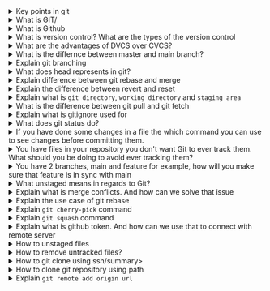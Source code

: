 <details>
<summary>Key points in git</summary>
	1.  What is VCS, and types of VCS (DVCS and CVCS)
	2. What is GIT and GitHub
	3. Basic git and github terminology
	4. Git command with handson
	5. branching,head,rebase,merge,revert,reset,push,pull,fetch,gitignore,git status, git diff, cherry-pick,squash, unstage, git clean
	6. Open source contribution
</details>

<details>
<summary>What is GIT/</summary><b><br>

Git is a version control system that allows you to track changes to files and coordinate work on those files among multiple people.
Git also makes it easy to collaborate with others, as you can share changes and merge the changes made by different people into a single version of a file.
</b>
</details>

<details>
<summary>What is Github</summary><b><br>
GitHub is a web-based platform that provides hosting for version control using Git. It is a subsidiary of Microsoft, 
and it offers all of the distributed version control and source code management (SCM) functionality of Git as well as adding its own features. 
GitHub is a very popular platform for developers to share and collaborate on projects, and it is also used for hosting open-source projects.
</b>
</details>

<details>
<summary>What is version control?  What are the types of the version control</summary><b><br>

Version control is a system that tracks changes to a file or set of files over time so that you can recall specific versions later. 
It allows you to revert files back to a previous state, revert the entire project back to a previous state.

1. Centralised version control system(CVCS): It uses a central server to store all the versions of a project's files.
   Developers "check out" files from the central server, make changes, and then "check in" the updated files. Examples of CVCS include Subversion and Perforce.

2. Distributed version control system(DVCS): It allows developers to "clone" an entire repository, including the entire version history of the project.
   This means that they have a complete local copy of the repository, including all branches and past versions.
   Developers can work independently and then later merge their changes back into the main repository. Examples of DVCS include Git
</b>
</details>

<details>
<summary>What are the advantages of DVCS over CVCS?</summary><b><br>

1. Better collabartion: In a DVCS, every developer has a full copy of the repository, including the entire history of all changes.
   This makes it easier for developers to work together, as they don't have to constantly communicate with a central server to commit their changes or to see the changes made by others.
2. Improve speed: ecause developers have a local copy of the repository, they can commit their changes and perform other version control actions faster,
   as they don't have to communicate with a central server.
3. Greater flexibility: With a DVCS, developers can work offline and commit their changes later when they do have an internet connection.
   They can also choose to share their changes with only a subset of the team(team interested in reviewing or collaborating on this particular feature),
   rather than pushing all of their changes to a central server.
5. Enhanced security: In a DVCS, the repository history is stored on multiple servers and computers, which makes it more resistant to data loss.
   If the central server in a CVCS goes down or the repository becomes corrupted, it can be difficult to recover the lost data.
</b>
</details>

<details>
<summary>What is the differnce between master and main branch?</summary><b><br>

the difference between "main" and "master" branches is primarily in their naming convention and historical usage. 
While "master" has been the traditional default branch name in Git, "main" is increasingly being used as an alternative to promote 
more inclusive language and practices within the software development community. Both branches serve the same purpose as the primary line of development in a repository.
</b>
</details>

<details>
<summary>Explain git branching</summary><b><br>

Each repository has a deafult branch named as *main* branch. We can create end number of branches as per our requirements.
Usually developers create their own branches works on there bugs and fixes it and then push it to the main branch.
We can merge a branch with another branch using a pull request.

```
# command to check current branch
git branch #astreick mark shows the current working branch we are on

# command to create new branch
git checkout -b branch1

# command to switch between branched
git checkout branch1
git switch branch1

# command to remove branch from git
git branch -d branch1
```
</b>
</details>

<details>
<summary>What does head represents in git?</summary><b><br>

HEAD is the reference to the most recent commit in the current branch. This means HEAD is just like a pointer that keeps track of the latest commit in your current branch.<br>
For eg: Suppose you have a file that has 2 branch main and dev, first you have made two commit in main branch c1,c2. Then switched to dev branch and have commit c3,c4. So the head will be on c4. And now i have switched again to the main branch. So now the head will be on c2. 
</b>
</details>

<details>
<summary>Explain difference between git rebase and merge</summary><b><br>
   
*Merge*: Creates a new commit that combines the histories of the two branches.
```
   A--B--C--F                     A--B--C--F
        \                              \
         D--E                           D--E--M
```

*Rebase*: Rewrites history by replaying the commits from one branch (usually the feature branch) on top of another branch (usually the main branch)
```
   A--B--C--F                     A--B--C--F
        \                                   \
         D--E                                D'--E'
```
</b>
</details>

<details>
<summary>Explain the difference between revert and reset</summary><b><br>

*git revert*: git revert is a command that creates a new commit that undoes the changes made in a previous commit. 
This is useful when you want to reverse a specific change in your project’s history.<br>

Let say we have 3 commit, A-B-C<br>
If we do `git revert head`
This will create a new commit D that undoes the changes made in C<br>
`A-B-C-D`

Now, project still has history of commit C incase we have to refer it.

*git reset*: git reset is a powerful command that is used to undo changes in your Git repository. 
Unlike git revert, which creates a new commit to undo changes, git reset actually moves the HEAD pointer to a specified commit, 
effectively “forgetting” any commits that may come after it.

Let say we have 3 commit, A-B-C
If we do `git reset head`
This will delete commit C, and move head to commit B

</b>
</details>

<details> 
<summary> Explain what is <code>git directory</code>, <code>working directory</code> and <code>staging area</code></summary><b><br>

*Working area*:-  This is where you perform all your edits and create new files. It holds the current state of your project<br>
*Staging area*:-  After making changes in your working directory that you want to commit, you first “add” these changes to the staging area.<br>
				      It takes a snapshot of the changes, preparing them for a commit.<br>
*Git directory*:- Also know as repository.  When you’re ready, you “commit” the changes that have been added to your staging area.<br>
				      This is where Git stores the metadata and object database for your project. This is the most important part of Git,<br> 
				      and it is what is copied when you clone a repository from another computer.<br>
</b>
</details>

<details>
<summary>What is the difference between git pull and git fetch </summary><b><br>

``` git pull = git fetch + git merge ```

When you run git pull, it gets all the changes from the remote or central repository and attaches it to your corresponding branch in your local repository.

git fetch gets all the changes from the remote repository, stores the changes in a separate branch in your local repository
</b>
</details>

<details>
<summary>Explain what is gitignore used for</summary><b><br>

The purpose of `gitignore` files is to ensure that certain files not tracked by Git remain untracked. To stop tracking a file that is currently tracked, use git rm --cached.
</b>
</details>

<details>
<summary>What does git status do?</summary><b><br>

`git status` helps you to understand the tracking status of files in your repository. Focusing on working directory and staging area - you can learn which changes were made in the working directory, which changes are in the staging area and in general, whether files are being tracked or not.
</b>
</details>

<details>
<summary>If you have done some changes in a file the which command you can use to see changes before committing them.</summary><b><br>

`git diff`
</b>
</details>

<details>
<summary>You have files in your repository you don't want Git to ever track them. What should you be doing to avoid ever tracking them?</summary><b><br>

You can put the filename in `.gitignore` file, which prevent it from adding it to staging area. Thus tracking can be prevented
</b>
</details>

<details>
<summary>You have 2 branches, main and feature for example, how will you make sure that feature is in sync with main</summary><b><br>

```console
git checkout main # to make sure head is on main branch
git pull # to pull all changes from remote server on your local repo
git checkout feature # to move your head on feature branch
git merge main # this will merge all main branches changes with feature branch.
```
</b>
</details>

<details>
<summary>What unstaged means in regards to Git?</summary><b><br>

A file which is still in working directory, yet not added to staging area. This file cannot be tracked.
</b>
</details>

<details>
<summary>Explain what is merge conflicts. And how can we solve that issue</summary><b><br>

When same name file is been editing with two different branches(note that content of the file should be different), if we merge then conflicts occurs.

case1: Consider in main branch in file.txt file a statement is written like<br>
`Hi, My name is Abhishek`<br>
And then there is another branch named feature1nthat has statement as follows<br>
`Hi, My name is Abhishek. I am a boy`<br>
In such case conflict will not occur.<br>

case2: Consider in main branch in file.txt file a statement is written like<br>
`Hi, My name is Abhishek`<br>
And then there is another branch named feature1nthat has statement as follows<br>
`I am a boy`<br>
In such case conflict will occur.<br>
We can solve this issue by opening the editor and decide how we wanted the content to be formatted.<br>
Thus after that we can add the file in staging area and commit the changes.
</b>
</details>

<details>
<summary>Explain the use case of git rebase</summary><b><br>

Suppose a team is working on a `feature` branch that is coming from the `main` branch of the repo. At a point, where the feature development is done, and finally we wish to merge the feature branch into the main branch without keeping the history of the commits made in the feature branch, a `git rebase` will be helpful.
</b>
</details>

<details>  
<summary>Explain <code>git cherry-pick</code> command</summary><b><br>

Git cherry pick is a command used to apply a specific commit from one branch to another. It allows you to select individual commits and incorporate them into another branch, providing more granular control over the changes you want to include.<br>

Let's say we have two branches 'main' and 'feature'. We have made commit in feature branch and want to include that in main branch.

```hcl
# apply single commit
git cherry-pick <commit_id>

# applying multiple commits
git cherry-pick <commit_id1> <commit_id2> <commit_id3>
</b>
</details>

<details>
<summary>Explain <code>git stash</code> command</summary><b><br>

Suppose you are implementing a new feature for your product. Your code is in progress and suddenly a business escalation comes.<br>
Because of this, you have to keep aside your new feature you are working on for somtimes.<br>
Now, we can't commit our partial code and also cannot throw away our changes. So we need some temporary storage when you can store your partial changes and later on commit it.<br>
To stash an item, it applies only on the modified files not on new files.

```hcl
# to stash an item
git stash

# to see stashed items list
git stash list

# to apply stashed items
git stash apply <stash_id>

# to clear stash items
git stash clear

# to reapply changes
git stash pop
```
The git stash pop command is quite similar to git stash apply. The main difference between both of these commands is stash pop command that deletes the stash from the stack after it is applied.
</b>
</details>

<details>
<summary>Explain <code>git squash</code> command</summary><b><br>

</b>
</details>

<details>
<summary>Explain what is github token. And how can we use that to connect with remote server</summary><b><br>

</b>
</details>

<details>
<summary>How to unstaged files</summary><b><br>

`git reset -- <file_name>` will unstage any staged changes for the given file(s).
</b>
</details>

<details>
<summary>How to remove untracked files?</summary><b><br>

`git clean [-d] [-f] [-n]`<br>
f--->To remove the unstaged files, we have to use the git clean command with the -f flag.<br>
n---> This lists out all the files that are going to be removed using the git clean command.<br>
d---> This lists out all the files and directories that are going to be removed using the git clean command.
</b>
</details>

<details>
<summary>How to git clone using ssh/summary><b><br>

</b>
</details>

<details>
<summary>How to clone git repository using path</summary><b><br>

</b>
</details>

<details>
<summary>Explain <code>git remote add origin url</code></summary><b><br>

`git remote add` : This command is used to add remote repo to our local server.<br>
`name` : It is like a shorthand reference to our url. This is the name that we want to give to the remote repository.<br>
`url` : It is the url of repository that we want to add.<br>

How can we rename the above shorthand refernece<br>
`git remote rename <old_name> <new_name>`

How to remove the shorthand reference<br>
`git remote remove <name>`
</b>
</details>


